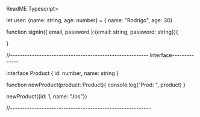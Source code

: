 ReadME Typescript>

let user: {name: string, age: number} = { name: "Rodrigo", age: 30}

function signIn({ email, password }:{email: string, password: string}){
    
}


//---------------------------------------------------------
Interface--------------

interface Product {
    id: number,
    name: string
}

function newProduct(product: Product){
console.log("Prod: ", product)
}

newProduct({id: 1, name: "Jos"})

//----------------------------------------------------------

